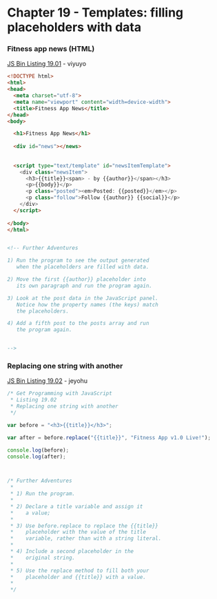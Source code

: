 # Chapter 19 - Templates: filling placeholders with data


### Fitness app news (HTML)
[JS Bin Listing 19.01](http://jsbin.com/viyuyo/edit?html,output) - viyuyo 
```HTML
<!DOCTYPE html>
<html>
<head>
  <meta charset="utf-8">
  <meta name="viewport" content="width=device-width">
  <title>Fitness App News</title>
</head>
<body>

  <h1>Fitness App News</h1>
  
  <div id="news"></news>
  
  
  <script type="text/template" id="newsItemTemplate">
    <div class="newsItem">
      <h3>{{title}}<span> - by {{author}}</span></h3>
      <p>{{body}}</p>
      <p class="posted"><em>Posted: {{posted}}</em></p>
      <p class="follow">Follow {{author}} {{social}}</p>
    </div>
  </script>
  
</body>
</html>


<!-- Further Adventures

1) Run the program to see the output generated
   when the placeholders are filled with data.

2) Move the first {{author}} placeholder into
   its own paragraph and run the program again.

3) Look at the post data in the JavaScript panel.
   Notice how the property names (the keys) match
   the placeholders.

4) Add a fifth post to the posts array and run
   the program again.


-->
```


### Replacing one string with another
[JS Bin Listing 19.02](http://jsbin.com/jeyohu/edit?js,console) - jeyohu 
```javascript
/* Get Programming with JavaScript
 * Listing 19.02
 * Replacing one string with another
 */

var before = "<h3>{{title}}</h3>";

var after = before.replace("{{title}}", "Fitness App v1.0 Live!");

console.log(before);
console.log(after);



/* Further Adventures
 *
 * 1) Run the program.
 *
 * 2) Declare a title variable and assign it
 *    a value;
 *
 * 3) Use before.replace to replace the {{title}}
 *    placeholder with the value of the title
 *    variable, rather than with a string literal.
 *
 * 4) Include a second placeholder in the
 *    original string.
 *
 * 5) Use the replace method to fill both your
 *    placeholder and {{title}} with a value.
 *
 */
```



